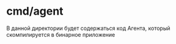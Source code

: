 # cmd/agent

В данной директории будет содержаться код Агента, который скомпилируется в бинарное приложение